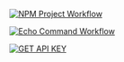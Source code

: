 [![NPM Project Workflow](https://github.com/mahi778/bcdv-4033-lab1/actions/workflows/demo.yml/badge.svg)](https://github.com/mahi778/bcdv-4033-lab1/actions/workflows/demo.yml)

[![Echo Command Workflow](https://github.com/mahi778/bcdv-4033-lab1/actions/workflows/echo-command.yml/badge.svg)](https://github.com/mahi778/bcdv-4033-lab1/actions/workflows/echo-command.yml)

[![GET API KEY](https://github.com/mahi778/bcdv-4033-lab1/actions/workflows/API-KEY.yml/badge.svg)](https://github.com/mahi778/bcdv-4033-lab1/actions/workflows/API-KEY.yml)
